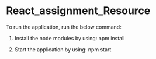 # React_assignment_Resource

To run the application, run the below command:

1. Install the node modules by using:
   npm install
   
2. Start the application by using:
   npm start